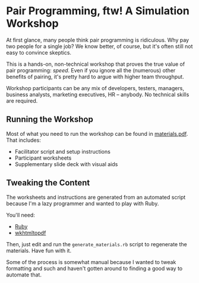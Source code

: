# Pair Programming, ftw! A Simulation Workshop

At first glance, many people think pair programming is ridiculous. Why pay two people for a single job? We know better, of course, but it's often still not easy to convince skeptics.

This is a hands-on, non-technical workshop that proves the true value of pair programming: *speed*. Even if you ignore all the (numerous) other benefits of pairing, it's pretty hard to argue with higher team throughput.

Workshop participants can be any mix of developers, testers, managers, business analysts, marketing executives, HR – anybody. No technical skills are required.

## Running the Workshop

Most of what you need to run the workshop can be found in [materials.pdf](). That includes:

- Facilitator script and setup instructions
- Participant worksheets
- Supplementary slide deck with visual aids

## Tweaking the Content

The worksheets and instructions are generated from an automated script because I'm a lazy programmer and wanted to play with Ruby.

You'll need:

- [Ruby](https://www.ruby-lang.org/)
- [wkhtmltopdf](http://wkhtmltopdf.org/)

Then, just edit and run the `generate_materials.rb` script to regenerate the materials. Have fun with it.

Some of the process is somewhat manual because I wanted to tweak formatting and such and haven't gotten around to finding a good way to automate that.
